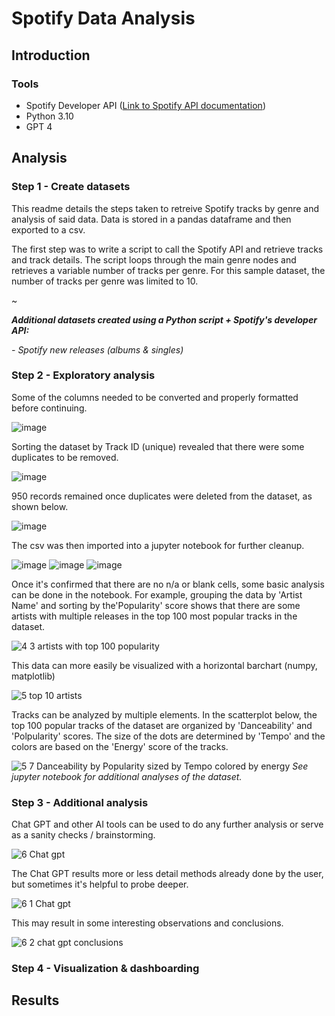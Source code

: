 # Spotify Data Analysis
## Introduction
### Tools
- Spotify Developer API ([Link to Spotify API documentation](https://developer.spotify.com/documentation/web-api))
- Python 3.10
- GPT 4
  
## Analysis
### Step 1 - Create datasets
This readme details the steps taken to retreive Spotify tracks by genre and analysis of said data. Data is stored in a pandas dataframe and then exported to a csv.

The first step was to write a script to call the Spotify API and retrieve tracks and track details. The script loops through the main genre nodes and retrieves a variable number of tracks per genre. For this sample dataset, the number of tracks per genre was limited to 10.

~

_**Additional datasets created using a Python script + Spotify's developer API:**_

_- Spotify new releases (albums & singles)_



### Step 2 - Exploratory analysis
Some of the columns needed to be converted and properly formatted before continuing.

![image](https://github.com/mcdoralds/spotify-dashboard/assets/31219195/757a6ee5-a3d1-4f04-a2ef-d02c4efd6762)

Sorting the dataset by Track ID (unique) revealed that there were some duplicates to be removed.

![image](https://github.com/mcdoralds/spotify-dashboard/assets/31219195/c72f63d0-cf56-47ba-8355-2027e4701537)

950 records remained once duplicates were deleted from the dataset, as shown below.

![image](https://github.com/mcdoralds/spotify-dashboard/assets/31219195/6ee04b29-9992-4070-8362-b56ceee83f4f)

The csv was then imported into a jupyter notebook for further cleanup.

![image](https://github.com/mcdoralds/spotify-dashboard/assets/31219195/ad757854-8236-4201-ad38-11d62c5fb557)
![image](https://github.com/mcdoralds/spotify-dashboard/assets/31219195/0970f3f4-5879-44b0-8912-139c31635c30)
![image](https://github.com/mcdoralds/spotify-dashboard/assets/31219195/aac12d41-a5b2-469c-b234-aad1a5d8be74)

Once it's confirmed that there are no n/a or blank cells, some basic analysis can be done in the notebook. For example, grouping the data by 'Artist Name' and sorting by the'Popularity' score shows that there are some artists with multiple releases in the top 100 most popular tracks in the dataset.

![4 3 artists with top 100 popularity](https://github.com/mcdoralds/spotify-dashboard/assets/31219195/85506cb4-f00c-4d9f-8662-4e5fcbd89951)

This data can more easily be visualized with a horizontal barchart (numpy, matplotlib) 

![5 top 10 artists](https://github.com/mcdoralds/spotify-dashboard/assets/31219195/2cd8095b-dade-49f0-b86b-c2607a1e8b82)

Tracks can be analyzed by multiple elements. In the scatterplot below, the top 100 popular tracks of the dataset are organized by 'Danceability' and 'Polpularity' scores. The size of the dots are determined by 'Tempo' and the colors are based on the 'Energy' score of the tracks. 

![5 7 Danceability by Popularity sized by Tempo colored by energy](https://github.com/mcdoralds/spotify-dashboard/assets/31219195/f24a442f-d063-4e03-b891-6dcf8d73ff54)
_See jupyter notebook for additional analyses of the dataset._

### Step 3 - Additional analysis
Chat GPT and other AI tools can be used to do any further analysis or serve as a sanity checks / brainstorming.

![6 Chat gpt](https://github.com/mcdoralds/spotify-dashboard/assets/31219195/7fd37d27-dc51-4861-bfde-ef8768d33914)

The Chat GPT results more or less detail methods already done by the user, but sometimes it's helpful to probe deeper.

![6 1 Chat gpt](https://github.com/mcdoralds/spotify-dashboard/assets/31219195/0eaac15b-17e9-472a-8e9c-075d22268c0c)

This may result in some interesting observations and conclusions.

![6 2 chat gpt conclusions](https://github.com/mcdoralds/spotify-dashboard/assets/31219195/18604233-676c-432d-a768-c37e29683023)

### Step 4 - Visualization & dashboarding

## Results
